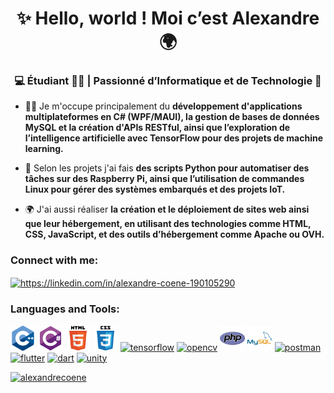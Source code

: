 <h1 align="center">✨ Hello, world ! Moi c’est Alexandre 🌍</h1>
<h3 align="center">💻 Étudiant 👨‍🎓 | Passionné d’Informatique et de Technologie 🚀</h3>

- 🧙‍♂️ Je m'occupe principalement du **développement d'applications multiplateformes en C# (WPF/MAUI), la gestion de bases de données MySQL et la création d'APIs RESTful, ainsi que l’exploration de l’intelligence artificielle avec TensorFlow pour des projets de machine learning.**

- 🔧 Selon les projets j'ai fais **des scripts Python pour automatiser des tâches sur des Raspberry Pi, ainsi que l’utilisation de commandes Linux pour gérer des systèmes embarqués et des projets IoT.**

- 🌍 J'ai aussi réaliser **la création et le déploiement de sites web ainsi que leur hébergement, en utilisant des technologies comme HTML, CSS, JavaScript, et des outils d’hébergement comme Apache ou OVH.**

<h3 align="left">Connect with me:</h3>
<p align="left">
<a href="https://linkedin.com/in/https://linkedin.com/in/alexandre-coene-190105290" target="blank"><img align="center" src="https://raw.githubusercontent.com/rahuldkjain/github-profile-readme-generator/master/src/images/icons/Social/linked-in-alt.svg" alt="https://linkedin.com/in/alexandre-coene-190105290" height="30" width="40" /></a>
</p>

<h3 align="left">Languages and Tools:</h3>
<p align="left">
  <a href="https://www.w3schools.com/cpp/" target="_blank" rel="noreferrer" style="display: inline-block;">
    <img src="https://raw.githubusercontent.com/devicons/devicon/master/icons/cplusplus/cplusplus-original.svg" alt="cplusplus" width="40" height="40"/>
  </a>
  <a href="https://www.w3schools.com/cs/" target="_blank" rel="noreferrer" style="display: inline-block;">
    <img src="https://raw.githubusercontent.com/devicons/devicon/master/icons/csharp/csharp-original.svg" alt="csharp" width="40" height="40"/>
  </a>
  <a href="https://www.w3.org/html/" target="_blank" rel="noreferrer" style="display: inline-block;">
    <img src="https://raw.githubusercontent.com/devicons/devicon/master/icons/html5/html5-original-wordmark.svg" alt="html5" width="40" height="40"/>
  </a>
  <a href="https://www.w3schools.com/css/" target="_blank" rel="noreferrer" style="display: inline-block;">
    <img src="https://raw.githubusercontent.com/devicons/devicon/master/icons/css3/css3-original-wordmark.svg" alt="css3" width="40" height="40"/>
  </a>
  <a href="https://www.tensorflow.org" target="_blank" rel="noreferrer" style="display: inline-block;">
    <img src="https://www.vectorlogo.zone/logos/tensorflow/tensorflow-icon.svg" alt="tensorflow" width="40" height="40"/>
  </a>
  <a href="https://opencv.org/" target="_blank" rel="noreferrer" style="display: inline-block;">
    <img src="https://www.vectorlogo.zone/logos/opencv/opencv-icon.svg" alt="opencv" width="40" height="40"/>
  </a>
  <a href="https://www.php.net" target="_blank" rel="noreferrer" style="display: inline-block;">
    <img src="https://raw.githubusercontent.com/devicons/devicon/master/icons/php/php-original.svg" alt="php" width="40" height="40"/>
  </a>
  <a href="https://www.mysql.com/" target="_blank" rel="noreferrer" style="display: inline-block;">
    <img src="https://raw.githubusercontent.com/devicons/devicon/master/icons/mysql/mysql-original-wordmark.svg" alt="mysql" width="40" height="40"/>
  </a>
  <a href="https://postman.com" target="_blank" rel="noreferrer" style="display: inline-block;">
    <img src="https://www.vectorlogo.zone/logos/getpostman/getpostman-icon.svg" alt="postman" width="40" height="40"/>
  </a>
  <a href="https://flutter.dev" target="_blank" rel="noreferrer" style="display: inline-block;">
    <img src="https://www.vectorlogo.zone/logos/flutterio/flutterio-icon.svg" alt="flutter" width="40" height="40"/>
  </a>
  <a href="https://dart.dev" target="_blank" rel="noreferrer" style="display: inline-block;">
    <img src="https://www.vectorlogo.zone/logos/dartlang/dartlang-icon.svg" alt="dart" width="40" height="40"/>
  </a>
  <a href="https://unity.com/" target="_blank" rel="noreferrer" style="display: inline-block;">
    <img src="https://www.vectorlogo.zone/logos/unity3d/unity3d-icon.svg" alt="unity" width="40" height="40"/>
  </a>
</p>



<p align="left"> <a href="https://github.com/ryo-ma/github-profile-trophy"><img src="https://github-profile-trophy.vercel.app/?username=alexandrecoene" alt="alexandrecoene" /></a> </p>

